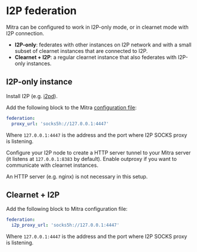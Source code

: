 # I2P federation

Mitra can be configured to work in I2P-only mode, or in clearnet mode with I2P connection.

- **I2P-only**: federates with other instances on I2P network and with a small subset of clearnet instances that are connected to I2P.
- **Clearnet + I2P**: a regular clearnet instance that also federates with I2P-only instances.

## I2P-only instance

Install I2P (e.g. [i2pd](https://i2pd.xyz/)).

Add the following block to the Mitra [configuration file](../config.example.yaml):

```yaml
federation:
  proxy_url: 'socks5h://127.0.0.1:4447'
```

Where `127.0.0.1:4447` is the address and the port where I2P SOCKS proxy is listening.

Configure your I2P node to create a HTTP server tunnel to your Mitra server (it listens at `127.0.0.1:8383` by default). Enable outproxy if you want to communicate with clearnet instances.

An HTTP server (e.g. nginx) is not necessary in this setup.

## Clearnet + I2P

Add the following block to Mitra configuration file:

```yaml
federation:
  i2p_proxy_url: 'socks5h://127.0.0.1:4447'
```

Where `127.0.0.1:4447` is the address and the port where I2P SOCKS proxy is listening.
